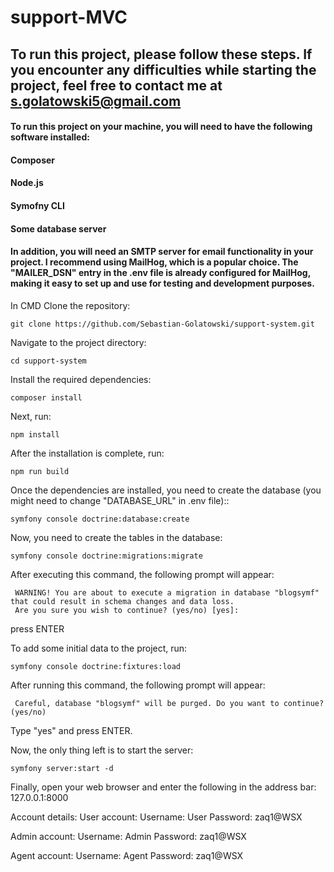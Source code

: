 # support-MVC

## To run this project, please follow these steps. If you encounter any difficulties while starting the project, feel free to contact me at s.golatowski5@gmail.com
#### To run this project on your machine, you will need to have the following software installed:
#### Composer
#### Node.js
#### Symofny CLI 
#### Some database server
#### In addition, you will need an SMTP server for email functionality in your project. I recommend using MailHog, which is a popular choice. The "MAILER_DSN" entry in the .env file is  already configured for MailHog, making it easy to set up and use for testing and development purposes.

In CMD
Clone the repository:
```
git clone https://github.com/Sebastian-Golatowski/support-system.git
```

Navigate to the project directory:
```
cd support-system
```

Install the required dependencies:
```
composer install
```

Next, run:
```
npm install
```

After the installation is complete, run:
```
npm run build
```

Once the dependencies are installed, you need to create the database (you might need to change "DATABASE_URL" in .env file)::
```
symfony console doctrine:database:create
```

Now, you need to create the tables in the database:
```
symfony console doctrine:migrations:migrate
```

After executing this command, the following prompt will appear:
```
 WARNING! You are about to execute a migration in database "blogsymf" that could result in schema changes and data loss. 
 Are you sure you wish to continue? (yes/no) [yes]:
```
press ENTER

To add some initial data to the project, run:
```
symfony console doctrine:fixtures:load
```

After running this command, the following prompt will appear:
```
 Careful, database "blogsymf" will be purged. Do you want to continue? (yes/no)
```
Type "yes" and press ENTER.



Now, the only thing left is to start the server:
```
symfony server:start -d
```

Finally, open your web browser and enter the following in the address bar: 127.0.0.1:8000

Account details:
User account:
Username: User
Password: zaq1@WSX

Admin account:
Username: Admin
Password: zaq1@WSX

Agent account:
Username: Agent
Password: zaq1@WSX

